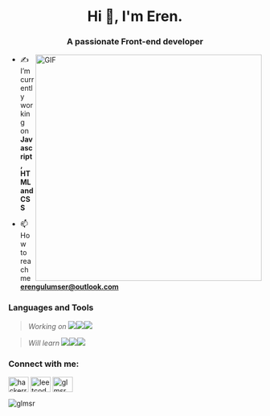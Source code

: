 
<h1 align="center">Hi 👋, I'm Eren.</h1>
<h3 align="center">A passionate Front-end developer</h3>
<img align='right' alt ='GIF' width = '450px' src="https://user-images.githubusercontent.com/78612977/182815848-8c11d53e-2a1a-49ed-9003-2bb12bb9e5b4.gif">

- ✍️ I’m currently working on **Javascript, HTML and CSS**

- 📫 How to reach me **erengulumser@outlook.com**

<h3 align='left'> Languages and Tools </h3>


> _Working on_ <img src="https://img.shields.io/badge/-HTML-black?style=for-the-badge&logo=html5"><img src="https://img.shields.io/badge/-CSS-%231572B6?style=for-the-badge&logo=CSS3"><img src="https://img.shields.io/badge/-JAVASCRIPT-%233A3A42?style=for-the-badge&logo=javascript">

> _Will learn_ <img src="https://img.shields.io/badge/-React-%23263238?style=for-the-badge&logo=REACT"><img src="https://img.shields.io/badge/-NODE.JS-000000?style=for-the-badge&logo=node.js"><img src="https://img.shields.io/badge/-SASS-05164D?style=for-the-badge&logo=SASS">

<h3>Connect with me:</h3>
<p>

<a href="https://www.hackerrank.com/glmsr" target="blank"><img align="center" src="https://raw.githubusercontent.com/rahuldkjain/github-profile-readme-generator/master/src/images/icons/Social/hackerrank.svg" alt="hackerrank.com/glmsr" height="30" width="40" /></a>
<a href="https://www.leetcode.com/glmsr" target="blank"><img align="center" src="https://raw.githubusercontent.com/rahuldkjain/github-profile-readme-generator/master/src/images/icons/Social/leet-code.svg" alt="leetcode.com/glmsr" height="30" width="40" /></a>
  <a href="https://linkedin.com/in/glmsr" target="blank"><img align="center" src="https://raw.githubusercontent.com/rahuldkjain/github-profile-readme-generator/master/src/images/icons/Social/linked-in-alt.svg" alt="glmsr" height="30" width="40" /></a>
</p>



<p><img align="left" src="https://github-readme-stats.vercel.app/api/top-langs?username=glmsr&show_icons=true&theme=dark&locale=en&layout=compact" alt="glmsr" /></p>

<!--
<p>&nbsp;<img align="center" src="https://github-readme-stats.vercel.app/api?username=glmsr&show_icons=true&locale=en" alt="glmsr" /></p>
-->
<!--
<p><img align="center" src="https://github-readme-streak-stats.herokuapp.com/?user=glmsr&" alt="glmsr" /></p>
-->

